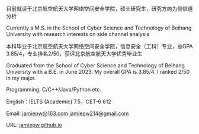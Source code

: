 目前就读于北京航空航天大学网络空间安全学院，硕士研究生，研究方向为侧信道分析  

Currently a M.S. in the School of Cyber Science and Technology of Beihang University with research interests on side channel analysis

本科毕业于北京航空航天大学网络空间安全学院，信息安全（工科）专业，总GPA 3.85/4，专业排名2/50，获评北京航空航天大学优秀毕业生  

Graduated from the School of Cyber Science and Technology of Beihang University with a B.E. in June 2023. My overall GPA is 3.85/4. I ranked 2/50 in my major.

Programming: C/C++/Java/Python etc.

English：IELTS (Academic) 7.5，CET-6 612

Email: jamiepw@163.com jamiepw214@gmail.com

URL: [jamiepw.github.io](https://jamiepw.github.io/)

